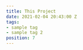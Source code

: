 ```yaml
---
title: This Project
date: 2021-02-04 20:43:00 Z
tags:
- sample tag
- sample tag 2
position: 7
---
```


